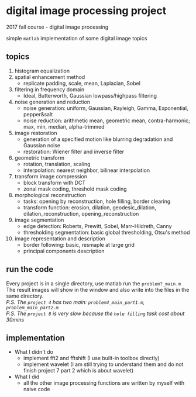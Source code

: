 # digital image processing project  

2017 fall course - digital image processing   

simple `matlab` implementation of some digital image topics  

## topics   
1. histogram equalization  
2. spatial enhancement method  
	- replicate padding, scale, mean, Laplacian, Sobel      
3. filtering in frequency domain   
	- Ideal, Butterworth, Gaussian lowpass/highpass filtering   
4. noise generation and reduction   
	- noise generation: uniform, Gaussian, Rayleigh, Gamma, Exponential, pepper&salt   
	- noise reduction: arithmetic mean, geometric mean, contra-harmonic; max, min, median, alpha-trimmed   
5. image restoration   
	- generation of a specified motion like blurring degradation and Gaussian noise   
	- restoration: Wiener filter and inverse filter   
6. geometric transform    
	- rotation, translation, scaling   
	- interpolation: nearest neighbor, bilinear interpolation   
7. transform image compression   
	- block transform with DCT   
	- zonal mask coding, threshold mask coding   
8. morphological reconstruction   
	- tasks: opening by reconstruction, hole filling, border clearing   
	- transform function: erosion, dilation, geodesic_dilation, dilation_reconstruction, opening_reconstruction   
9. image segmentation    
	- edge detection: Roberts, Prewitt, Sobel, Marr-Hildreth, Canny   
	- thresholding segmentation: basic global thresholding, Otsu's method    
10. image representation and description   
	- border following: basic, resmaple at large grid    
	- principal components description   


## run the code   
Every project is in a single directory, use matlab run the `problem?_main.m`  
The result images will show in the window and also write into the files in the same directory.  
*P.S. The `project 4` has two main: `problem4_main_part1.m`, `problem_main_part2.m`*  
*P.S. The `project 8` is very slow because the `hole filling` task cost about 30mins*     

## implementation    
- What I didn't do   
	- implement fft2 and fftshift (I use built-in toolbox directly)   
	- implement wavelet (I am still trying to understand them and do not finish project 7 part 2 which is about wavelet)   
- What I did    
	- all the other image processing functions are written by myself with naive code    


